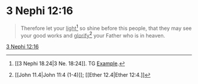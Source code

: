 # 3 Nephi 12:16

> Therefore let your <u>light</u>[^a] so shine before this people, that they may see your good works and <u>glorify</u>[^b] your Father who is in heaven.

[3 Nephi 12:16](https://www.churchofjesuschrist.org/study/scriptures/bofm/3-ne/12?lang=eng&id=p16#p16)


[^a]: [[3 Nephi 18.24|3 Ne. 18:24]]. TG [Example](https://www.churchofjesuschrist.org/study/scriptures/tg/example?lang=eng).
[^b]: [[John 11.4|John 11:4 (1-4)]]; [[Ether 12.4|Ether 12:4.]]

